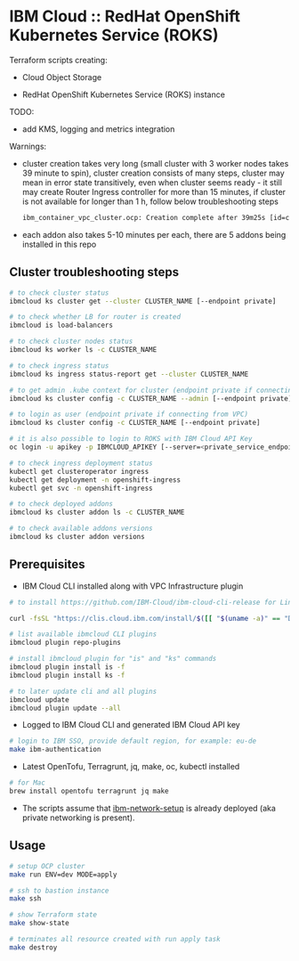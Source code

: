 # IBM Cloud :: RedHat OpenShift Kubernetes Service (ROKS)

Terraform scripts creating:

- Cloud Object Storage

- RedHat OpenShift Kubernetes Service (ROKS) instance

TODO:

- add KMS, logging and metrics integration

Warnings:

- cluster creation takes very long (small cluster with 3 worker nodes takes 39 minute to spin), cluster creation consists of many steps, cluster may mean in error state transitively, even when cluster seems ready - it still may create Router Ingress controller for more than 15 minutes, if cluster is not available for longer than 1 h, follow below troubleshooting steps

  ```txt
  ibm_container_vpc_cluster.ocp: Creation complete after 39m25s [id=cn2hfqcf0lo791ho1jj0]
  ```

- each addon also takes 5-10 minutes per each, there are 5 addons being installed in this repo

## Cluster troubleshooting steps

```bash
# to check cluster status
ibmcloud ks cluster get --cluster CLUSTER_NAME [--endpoint private]

# to check whether LB for router is created
ibmcloud is load-balancers

# to check cluster nodes status
ibmcloud ks worker ls -c CLUSTER_NAME

# to check ingress status
ibmcloud ks ingress status-report get --cluster CLUSTER_NAME

# to get admin .kube context for cluster (endpoint private if connecting from VPC)
ibmcloud ks cluster config -c CLUSTER_NAME --admin [--endpoint private]

# to login as user (endpoint private if connecting from VPC)
ibmcloud ks cluster config -c CLUSTER_NAME [--endpoint private]

# it is also possible to login to ROKS with IBM Cloud API Key
oc login -u apikey -p IBMCLOUD_APIKEY [--server=<private_service_endpoint>]

# to check ingress deployment status
kubectl get clusteroperator ingress
kubectl get deployment -n openshift-ingress
kubectl get svc -n openshift-ingress

# to check deployed addons
ibmcloud ks cluster addon ls -c CLUSTER_NAME

# to check available addons versions
ibmcloud ks cluster addon versions
```

## Prerequisites

- IBM Cloud CLI installed along with VPC Infrastructure plugin

```bash
# to install https://github.com/IBM-Cloud/ibm-cloud-cli-release for Linux

curl -fsSL "https://clis.cloud.ibm.com/install/$([[ "$(uname -a)" == "Darmin"* ]] && echo "osx" || echo "linux" )" | sh

# list available ibmcloud CLI plugins
ibmcloud plugin repo-plugins

# install ibmcloud plugin for "is" and "ks" commands
ibmcloud plugin install is -f
ibmcloud plugin install ks -f

# to later update cli and all plugins
ibmcloud update
ibmcloud plugin update --all
```

- Logged to IBM Cloud CLI and generated IBM Cloud API key

```bash
# login to IBM SSO, provide default region, for example: eu-de
make ibm-authentication
```

- Latest OpenTofu, Terragrunt, jq, make, oc, kubectl installed

```bash
# for Mac
brew install opentofu terragrunt jq make
```

- The scripts assume that [ibm-network-setup](../ibm-network-setup) is already deployed (aka private networking is present).

## Usage

```bash
# setup OCP cluster
make run ENV=dev MODE=apply

# ssh to bastion instance
make ssh

# show Terraform state
make show-state

# terminates all resource created with run apply task
make destroy
```
